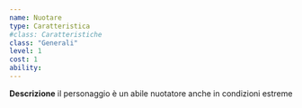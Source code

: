 ```yaml
---
name: Nuotare
type: Caratteristica
#class: Caratteristiche
class: "Generali"
level: 1
cost: 1
ability:
---
```


**Descrizione**
il personaggio è un abile nuotatore anche in condizioni estreme